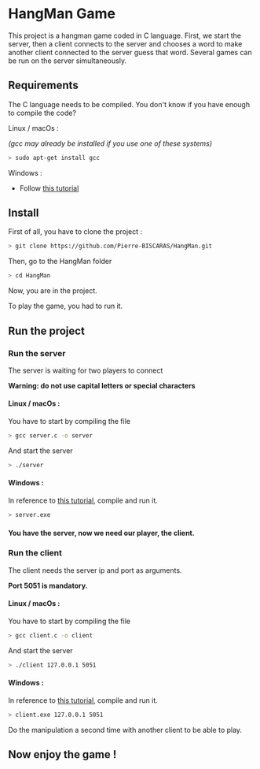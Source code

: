 # HangMan Game

This project is a hangman game coded in C language. First, we start the server, then a client connects to the server and chooses a word to make another client connected to the server guess that word. Several games can be run on the server simultaneously.

## Requirements

The C language needs to be compiled. You don't know if you have enough to compile the code?

Linux / macOs :

*(gcc may already be installed if you use one of these systems)*
```bash
> sudo apt-get install gcc
```
Windows :
- Follow [this tutorial](https://www.wikihow.com/Run-C-Program-in-Command-Prompt)

## Install

 First of all, you have to clone the project :

```bash
> git clone https://github.com/Pierre-BISCARAS/HangMan.git
```

Then, go to the HangMan folder

```bash
> cd HangMan
`````
Now, you are in the project.

To play the game, you had to run it.

## Run the project

### Run the server

The server is waiting for two players to connect


**Warning: do not use capital letters or special characters** 

#### Linux / macOs :

You have to start by compiling the file
```bash
> gcc server.c -o server
```
And start the server

```bash
> ./server
```
#### Windows :

In reference to [this tutorial](https://www.wikihow.com/Run-C-Program-in-Command-Prompt), compile and run it.
```bash
> server.exe
```

#### You have the server, now we need our player, the client.

### Run the client

The client needs the server ip and port as arguments.


**Port 5051 is mandatory.**

#### Linux / macOs :

You have to start by compiling the file
```bash
> gcc client.c -o client
```
And start the server

```bash
> ./client 127.0.0.1 5051
```
#### Windows :

In reference to [this tutorial](https://www.wikihow.com/Run-C-Program-in-Command-Prompt), compile and run it.
```bash
> client.exe 127.0.0.1 5051
```
Do the manipulation a second time with another client to be able to play.

## Now enjoy the game !
